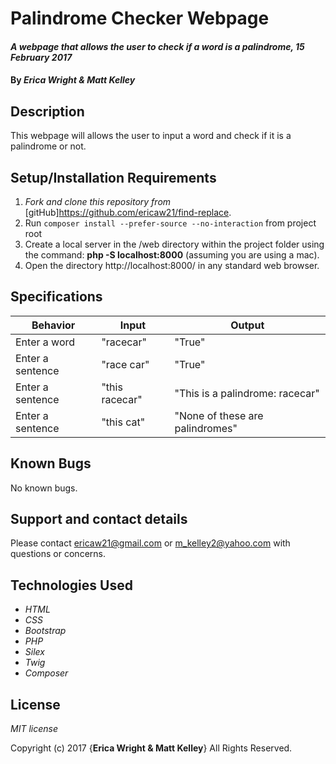 # Palindrome Checker Webpage

#### _A webpage that allows the user to check if a word is a palindrome, 15 February 2017_

#### By _**Erica Wright & Matt Kelley**_

## Description

This webpage will allows the user to input a word and check if it is a palindrome or not.

## Setup/Installation Requirements

1. _Fork and clone this repository from_ [gitHub]https://github.com/ericaw21/find-replace.
2. Run `composer install --prefer-source --no-interaction` from project root
3. Create a local server in the /web directory within the project folder using the command: __php -S localhost:8000__ (assuming you are using a mac).
4. Open the directory http://localhost:8000/ in any standard web browser.

## Specifications

|Behavior|Input|Output|
|--------|-----|------|
| Enter a word | "racecar" | "True" |
| Enter a sentence | "race car" | "True" |
| Enter a sentence | "this racecar" | "This is a palindrome: racecar" |
| Enter a sentence | "this cat" | "None of these are palindromes" |

## Known Bugs

No known bugs.

## Support and contact details

Please contact ericaw21@gmail.com or m_kelley2@yahoo.com with questions or concerns.

## Technologies Used

* _HTML_
* _CSS_
* _Bootstrap_
* _PHP_
* _Silex_
* _Twig_
* _Composer_

## License

*MIT license*

Copyright (c) 2017 {**Erica Wright & Matt Kelley**} All Rights Reserved.
